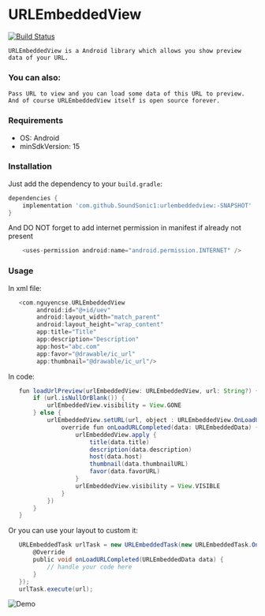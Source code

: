 # URLEmbeddedView

[![Build Status](https://travis-ci.org/joemccann/dillinger.svg?branch=master)](https://facebook.com/nguyencse)

    URLEmbeddedView is a Android library which allows you show preview data of your URL.

### You can also:
    Pass URL to view and you can load some data of this URL to preview.
    And of course URLEmbeddedView itself is open source forever.

### Requirements
   - OS: Android
   - minSdkVersion: 15

### Installation
Just add the dependency to your `build.gradle`:

```groovy
dependencies {
    implementation 'com.github.SoundSonic1:urlembeddedview:-SNAPSHOT'
}
```

And DO NOT forget to add internet permission in manifest if already not present

```groovy
    <uses-permission android:name="android.permission.INTERNET" />
```

### Usage
   In xml file:
```groovy
   <com.nguyencse.URLEmbeddedView
        android:id="@+id/uev"
        android:layout_width="match_parent"
        android:layout_height="wrap_content"
        app:title="Title"
        app:description="Description"
        app:host="abc.com"
        app:favor="@drawable/ic_url"
        app:thumbnail="@drawable/ic_url"/>
 ```
  In code:

```groovy
   fun loadUrlPreview(urlEmbeddedView: URLEmbeddedView, url: String?) {
       if (url.isNullOrBlank()) {
           urlEmbeddedView.visibility = View.GONE
       } else {
           urlEmbeddedView.setURL(url, object : URLEmbeddedView.OnLoadURLListener {
               override fun onLoadURLCompleted(data: URLEmbeddedData) {
                   urlEmbeddedView.apply {
                       title(data.title)
                       description(data.description)
                       host(data.host)
                       thumbnail(data.thumbnailURL)
                       favor(data.favorURL)
                   }
                   urlEmbeddedView.visibility = View.VISIBLE
               }
           })
       }
   }

```
  Or you can use your layout to custom it:
  
```groovy
   URLEmbeddedTask urlTask = new URLEmbeddedTask(new URLEmbeddedTask.OnLoadURLListener() {
       @Override
       public void onLoadURLCompleted(URLEmbeddedData data) {
           // handle your code here
       }
   });
   urlTask.execute(url);
```

![Demo](screenshots/stackoverflow.png)
